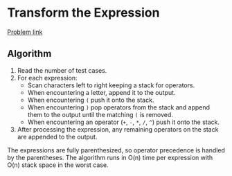 # Transform the Expression

[Problem link](https://www.spoj.com/problems/ONP/)

## Algorithm
1. Read the number of test cases.
2. For each expression:
   - Scan characters left to right keeping a stack for operators.
   - When encountering a letter, append it to the output.
   - When encountering `(` push it onto the stack.
   - When encountering `)` pop operators from the stack and append them to the output until the matching `(` is removed.
   - When encountering an operator (`+`, `-`, `*`, `/`, `^`) push it onto the stack.
3. After processing the expression, any remaining operators on the stack are appended to the output.

The expressions are fully parenthesized, so operator precedence is handled by the parentheses. The algorithm runs in O(n) time per expression with O(n) stack space in the worst case.
